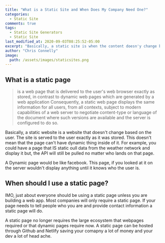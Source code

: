 ```yaml
---
title: "What is a Static Site and When Does My Company Need One?"
categories:
  - Static Site
comments: true
tags:
  - Static Site Generators
  - Static Site
last_modified_at: 2020-09-03T08:25:52-05:00
excerpt: "Basically, a static site is when the content doesn'y change based on the user..."
author: "Chris Connelly"
image:
  path: /assets/images/staticsites.png
---
```


## What is a static page

>  is a web page that is delivered to the user's web browser exactly as stored, in contrast to dynamic web pages which are generated by a web application Consequently, a static web page displays the same information for all users, from all contexts, subject to modern capabilities of a web server to negotiate content-type or language of the document where such versions are available and the server is configured to do so.

Basically, a static website is a website that doesn't change based on the user. The site is served to the user exactly as it was stored. This doesn't mean that the page can't have dynamic thing inside of it. For example, you could have a page that IS static oull data from the weather network and display it but, the API will still be pulled no matter who lands on that page. 


A Dynamic page would be like facebook. This page, if you looked at it on the server wouldn't display anything until it knows who the user is. 

## When should I use a static page?

IMO, just about everyone should be using a static page unless you are building a web app. Most companies will only require a static page. If your page needs to tell people who you are and provide contact information a static page will do. 

A static page no longer requires the large ecosystem that webpages required or that dynamic pages require now. A static page can be hosted through Github and Netlify saving your comapny a lot of money and your dev a lot of head ache. 
